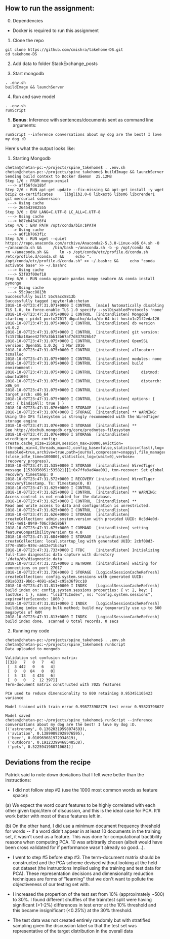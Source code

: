 ## How to run the assignment:

0. Dependencies

* Docker is required to run this assignment

1. Clone the repo

```
git clone https://github.com/cmishra/takehome-DS.git
cd takehome-DS
```

2. Add data to folder StackExchange_posts

3. Start mongodb 

```
. .env.sh
buildImage && launchServer
```

4. Run and save model

```
. .env.sh
runScript
```

5. **Bonus**: Inference with sentences/documents sent as command line arguments:

```
runScript --inference conversations about my dog are the best! I love my dog :D
```

Here's what the output looks like:
1. Starting Mongodb

```
chetan@chetan-pc:~/projects/spine_takehome$ . .env.sh
chetan@chetan-pc:~/projects/spine_takehome$ buildImage && launchServer 
Sending build context to Docker daemon  25.12MB
Step 1/6 : FROM mongo:xenial
 ---> aff56fde18bf
Step 2/6 : RUN apt-get update --fix-missing && apt-get install -y wget bzip2 ca-certificates     libglib2.0-0 libxext6 libsm6 libxrender1     git mercurial subversion
 ---> Using cache
 ---> 264542982555
Step 3/6 : ENV LANG=C.UTF-8 LC_ALL=C.UTF-8
 ---> Using cache
 ---> b87eb43416f4
Step 4/6 : ENV PATH /opt/conda/bin:$PATH
 ---> Using cache
 ---> a6f1b7063f1c
Step 5/6 : RUN wget --quiet https://repo.anaconda.com/archive/Anaconda2-5.3.0-Linux-x86_64.sh -O ~/anaconda.sh &&     /bin/bash ~/anaconda.sh -b -p /opt/conda &&     rm ~/anaconda.sh &&     ln -s /opt/conda/etc/profile.d/conda.sh /etc/profile.d/conda.sh &&     echo ". /opt/conda/etc/profile.d/conda.sh" >> ~/.bashrc &&     echo "conda activate base" >> ~/.bashrc
 ---> Using cache
 ---> 53f83f00ef18
Step 6/6 : RUN conda upgrade pandas numpy seaborn && conda install pymongo
 ---> Using cache
 ---> 55c9acc8813b
Successfully built 55c9acc8813b
Successfully tagged jupyterlab:chetan
2018-10-07T23:47:31.071+0000 I CONTROL  [main] Automatically disabling TLS 1.0, to force-enable TLS 1.0 specify --sslDisabledProtocols 'none'
2018-10-07T23:47:31.075+0000 I CONTROL  [initandlisten] MongoDB starting : pid=1 port=27017 dbpath=/data/db 64-bit host=1c21f2eda126
2018-10-07T23:47:31.075+0000 I CONTROL  [initandlisten] db version v4.0.2
2018-10-07T23:47:31.075+0000 I CONTROL  [initandlisten] git version: fc1573ba18aee42f97a3bb13b67af7d837826b47
2018-10-07T23:47:31.075+0000 I CONTROL  [initandlisten] OpenSSL version: OpenSSL 1.0.2g  1 Mar 2016
2018-10-07T23:47:31.075+0000 I CONTROL  [initandlisten] allocator: tcmalloc
2018-10-07T23:47:31.075+0000 I CONTROL  [initandlisten] modules: none
2018-10-07T23:47:31.075+0000 I CONTROL  [initandlisten] build environment:
2018-10-07T23:47:31.075+0000 I CONTROL  [initandlisten]     distmod: ubuntu1604
2018-10-07T23:47:31.075+0000 I CONTROL  [initandlisten]     distarch: x86_64
2018-10-07T23:47:31.075+0000 I CONTROL  [initandlisten]     target_arch: x86_64
2018-10-07T23:47:31.075+0000 I CONTROL  [initandlisten] options: { net: { bindIpAll: true } }
2018-10-07T23:47:31.076+0000 I STORAGE  [initandlisten] 
2018-10-07T23:47:31.076+0000 I STORAGE  [initandlisten] ** WARNING: Using the XFS filesystem is strongly recommended with the WiredTiger storage engine
2018-10-07T23:47:31.076+0000 I STORAGE  [initandlisten] **          See http://dochub.mongodb.org/core/prodnotes-filesystem
2018-10-07T23:47:31.076+0000 I STORAGE  [initandlisten] wiredtiger_open config: create,cache_size=15502M,session_max=20000,eviction=(threads_min=4,threads_max=4),config_base=false,statistics=(fast),log=(enabled=true,archive=true,path=journal,compressor=snappy),file_manager=(close_idle_time=100000),statistics_log=(wait=0),verbose=(recovery_progress),
2018-10-07T23:47:31.535+0000 I STORAGE  [initandlisten] WiredTiger message [1538956051:535821][1:0x7ffa9ad4aa00], txn-recover: Set global recovery timestamp: 0
2018-10-07T23:47:31.572+0000 I RECOVERY [initandlisten] WiredTiger recoveryTimestamp. Ts: Timestamp(0, 0)
2018-10-07T23:47:31.625+0000 I CONTROL  [initandlisten] 
2018-10-07T23:47:31.625+0000 I CONTROL  [initandlisten] ** WARNING: Access control is not enabled for the database.
2018-10-07T23:47:31.625+0000 I CONTROL  [initandlisten] **          Read and write access to data and configuration is unrestricted.
2018-10-07T23:47:31.625+0000 I CONTROL  [initandlisten] 
2018-10-07T23:47:31.626+0000 I STORAGE  [initandlisten] createCollection: admin.system.version with provided UUID: 0c5d4e0d-ffe5-4e81-8949-f06c7de58b67
2018-10-07T23:47:31.675+0000 I COMMAND  [initandlisten] setting featureCompatibilityVersion to 4.0
2018-10-07T23:47:31.684+0000 I STORAGE  [initandlisten] createCollection: local.startup_log with generated UUID: 2cbf08d3-3f70-450b-939c-a612e71bc5a7
2018-10-07T23:47:31.733+0000 I FTDC     [initandlisten] Initializing full-time diagnostic data capture with directory '/data/db/diagnostic.data'
2018-10-07T23:47:31.735+0000 I NETWORK  [initandlisten] waiting for connections on port 27017
2018-10-07T23:47:31.736+0000 I STORAGE  [LogicalSessionCacheRefresh] createCollection: config.system.sessions with generated UUID: d91a6331-9b6c-4691-a5e3-c95a36f9cc10
2018-10-07T23:47:31.811+0000 I INDEX    [LogicalSessionCacheRefresh] build index on: config.system.sessions properties: { v: 2, key: { lastUse: 1 }, name: "lsidTTLIndex", ns: "config.system.sessions", expireAfterSeconds: 1800 }
2018-10-07T23:47:31.811+0000 I INDEX    [LogicalSessionCacheRefresh]     building index using bulk method; build may temporarily use up to 500 megabytes of RAM
2018-10-07T23:47:31.813+0000 I INDEX    [LogicalSessionCacheRefresh] build index done.  scanned 0 total records. 0 secs

```


2. Running my code

```
chetan@chetan-pc:~/projects/spine_takehome$ . .env.sh
chetan@chetan-pc:~/projects/spine_takehome$ runScript 
Data uploaded to mongodb

Validation set confusion matrix:
[[328   7   0   7   4]
 [  3 442   0   6   4]
 [  0   0  84   0   0]
 [  5  13   4 424   6]
 [  0   0   2  12 397]]
Term-document matrix constructed with 7025 features

PCA used to reduce dimensionality to 800 retaining 0.953451105423 variance

Model trained with train error 0.998773908779 test error 0.95823798627

Model saved
chetan@chetan-pc:~/projects/spine_takehome$ runScript --inference conversations about my dog are the best! I love my dog :D.
[('astronomy', 0.13620319598074593),
 ('aviation', 0.13899892928976595),
 ('beer', 0.010969681972934619),
 ('outdoors', 0.19123399468548538),
 ('pets', 0.5225941980710681)]

```

## Deviations from the recipe

Patrick said to note down deviations that I felt were better than the instructions:


* I did not follow step #2 (use the 1000 most common words as feature space):
 
(a) We expect the word count features to be highly correlated with each other given topic/item of discussion, and this is the ideal case for PCA. It'll work better with most of these features left in.

(b) On the other hand, I did use a minimum document frequency threshold for words -- if a word didn't appear in at least 10 documents in the training set, it wasn't used as a feature. This was done for computational tractibility reasons when computing PCA. 10 was arbitrarily chosen (albeit would have been cross validated for if performance wasn't already so good...).

* I went to step #5 before step #3. The term-document matrix should be constructed and the PCA scheme devised without looking at the held out dataset (the instructions implied using the training and test data for PCA). These representation decisions and dimensionality reduction techniques are forms of "learning" that we don't want to pollute the objectiveness of our testing set with.

* I increased the propertion of the test set from 10% (approximately ~500) to 30%. I found different shuffles of the train/test split were having significant (>1-2%) differences in test error at the 10% threshold and this became insignificant (<0.25%) at the 30% threshold.

* The test data was not created entirely randomly but with stratified sampling given the discussion label so that the test set was representative of the target distribution in the overall data 
